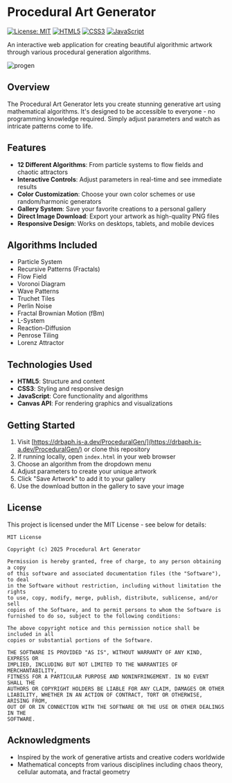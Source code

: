 # Procedural Art Generator

[![License: MIT](https://img.shields.io/badge/License-MIT-yellow.svg)](https://opensource.org/licenses/MIT)
[![HTML5](https://img.shields.io/badge/HTML5-E34F26?style=flat&logo=html5&logoColor=white)](https://developer.mozilla.org/en-US/docs/Web/HTML)
[![CSS3](https://img.shields.io/badge/CSS3-1572B6?style=flat&logo=css3&logoColor=white)](https://developer.mozilla.org/en-US/docs/Web/CSS)
[![JavaScript](https://img.shields.io/badge/JavaScript-F7DF1E?style=flat&logo=javascript&logoColor=black)](https://developer.mozilla.org/en-US/docs/Web/JavaScript)

An interactive web application for creating beautiful algorithmic artwork through various procedural generation algorithms.

![progen](https://github.com/user-attachments/assets/37074aac-d68b-411c-b11f-fffd5340ed9a)


## Overview

The Procedural Art Generator lets you create stunning generative art using mathematical algorithms. It's designed to be accessible to everyone - no programming knowledge required. Simply adjust parameters and watch as intricate patterns come to life.

## Features

- **12 Different Algorithms**: From particle systems to flow fields and chaotic attractors
- **Interactive Controls**: Adjust parameters in real-time and see immediate results
- **Color Customization**: Choose your own color schemes or use random/harmonic generators
- **Gallery System**: Save your favorite creations to a personal gallery
- **Direct Image Download**: Export your artwork as high-quality PNG files
- **Responsive Design**: Works on desktops, tablets, and mobile devices

## Algorithms Included

- Particle System
- Recursive Patterns (Fractals)
- Flow Field
- Voronoi Diagram
- Wave Patterns
- Truchet Tiles
- Perlin Noise
- Fractal Brownian Motion (fBm)
- L-System
- Reaction-Diffusion
- Penrose Tiling
- Lorenz Attractor

## Technologies Used

- **HTML5**: Structure and content
- **CSS3**: Styling and responsive design
- **JavaScript**: Core functionality and algorithms
- **Canvas API**: For rendering graphics and visualizations

## Getting Started

1. Visit [https://drbaph.is-a.dev/ProceduralGen/](https://drbaph.is-a.dev/ProceduralGen/) or clone this repository
2. If running locally, open `index.html` in your web browser
3. Choose an algorithm from the dropdown menu
4. Adjust parameters to create your unique artwork
5. Click "Save Artwork" to add it to your gallery
6. Use the download button in the gallery to save your image

## License

This project is licensed under the MIT License - see below for details:

```
MIT License

Copyright (c) 2025 Procedural Art Generator

Permission is hereby granted, free of charge, to any person obtaining a copy
of this software and associated documentation files (the "Software"), to deal
in the Software without restriction, including without limitation the rights
to use, copy, modify, merge, publish, distribute, sublicense, and/or sell
copies of the Software, and to permit persons to whom the Software is
furnished to do so, subject to the following conditions:

The above copyright notice and this permission notice shall be included in all
copies or substantial portions of the Software.

THE SOFTWARE IS PROVIDED "AS IS", WITHOUT WARRANTY OF ANY KIND, EXPRESS OR
IMPLIED, INCLUDING BUT NOT LIMITED TO THE WARRANTIES OF MERCHANTABILITY,
FITNESS FOR A PARTICULAR PURPOSE AND NONINFRINGEMENT. IN NO EVENT SHALL THE
AUTHORS OR COPYRIGHT HOLDERS BE LIABLE FOR ANY CLAIM, DAMAGES OR OTHER
LIABILITY, WHETHER IN AN ACTION OF CONTRACT, TORT OR OTHERWISE, ARISING FROM,
OUT OF OR IN CONNECTION WITH THE SOFTWARE OR THE USE OR OTHER DEALINGS IN THE
SOFTWARE.
```

## Acknowledgments

- Inspired by the work of generative artists and creative coders worldwide
- Mathematical concepts from various disciplines including chaos theory, cellular automata, and fractal geometry 
